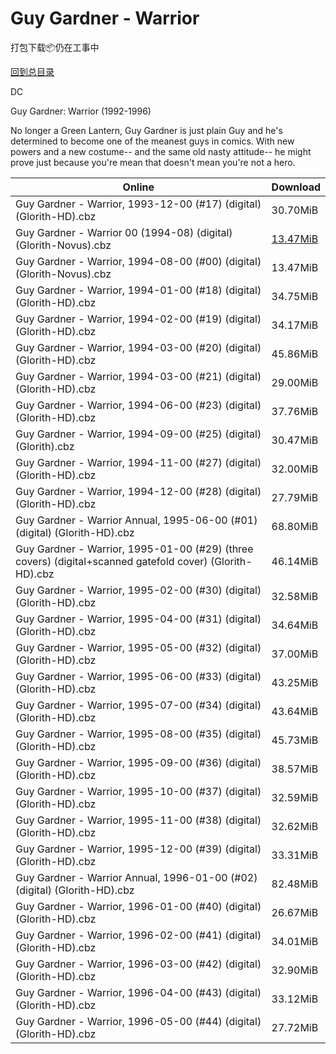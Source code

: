 # Guy Gardner - Warrior

打包下载📦仍在工事中

[回到总目录](/Catalogs.md)

DC

Guy Gardner: Warrior (1992-1996)

No longer a Green Lantern, Guy Gardner is just plain Guy and he's determined to become one of the meanest guys in comics. With new powers and a new costume-- and the same old nasty attitude-- he might prove just because you're mean that doesn't mean you're not a hero.





Online | Download
--- | ---
Guy Gardner - Warrior, 1993-12-00 (#17) (digital) (Glorith-HD).cbz | 30.70MiB
Guy Gardner - Warrior 00 (1994-08) (digital) (Glorith-Novus).cbz | [13.47MiB](https://pan.baidu.com/s/1hs9zChQ#list/path=%2FNovus%20-%20Week%20of%202016%20Q2%2FNovus%20-%20Week%20of%202016-04-13%2F%E3%82%B7%E3%82%B7%E3%82%A6%E3%82%A8%E3%82%A6%E3%82%B3%E3%82%A2%E3%82%BD%E3%82%B1%E3%82%AF%E3%82%B1%E3%82%B7%E3%82%B1%E3%82%B5%E3%82%BB%E3%82%AD%E3%82%B9%E3%82%A2%E3%82%AB%E3%82%B3%E3%82%AF%E3%82%A6%E3%82%B9%E3%82%AA%E3%82%B9%E3%82%B9%E3%82%B9%E3%82%A2%E3%82%AB%E3%82%AB%E3%82%A4%E3%82%A2&parentPath=%2FNovus%20-%20Week%20of%202016%20Q2)
Guy Gardner - Warrior, 1994-08-00 (#00) (digital) (Glorith-Novus).cbz | 13.47MiB
Guy Gardner - Warrior, 1994-01-00 (#18) (digital) (Glorith-HD).cbz | 34.75MiB
Guy Gardner - Warrior, 1994-02-00 (#19) (digital) (Glorith-HD).cbz | 34.17MiB
Guy Gardner - Warrior, 1994-03-00 (#20) (digital) (Glorith-HD).cbz | 45.86MiB
Guy Gardner - Warrior, 1994-03-00 (#21) (digital) (Glorith-HD).cbz | 29.00MiB
Guy Gardner - Warrior, 1994-06-00 (#23) (digital) (Glorith-HD).cbz | 37.76MiB
Guy Gardner - Warrior, 1994-09-00 (#25) (digital) (Glorith).cbz | 30.47MiB
Guy Gardner - Warrior, 1994-11-00 (#27) (digital) (Glorith-HD).cbz | 32.00MiB
Guy Gardner - Warrior, 1994-12-00 (#28) (digital) (Glorith-HD).cbz | 27.79MiB
Guy Gardner - Warrior Annual, 1995-06-00 (#01) (digital) (Glorith-HD).cbz | 68.80MiB
Guy Gardner - Warrior, 1995-01-00 (#29) (three covers) (digital+scanned gatefold cover) (Glorith-HD).cbz | 46.14MiB
Guy Gardner - Warrior, 1995-02-00 (#30) (digital) (Glorith-HD).cbz | 32.58MiB
Guy Gardner - Warrior, 1995-04-00 (#31) (digital) (Glorith-HD).cbz | 34.64MiB
Guy Gardner - Warrior, 1995-05-00 (#32) (digital) (Glorith-HD).cbz | 37.00MiB
Guy Gardner - Warrior, 1995-06-00 (#33) (digital) (Glorith-HD).cbz | 43.25MiB
Guy Gardner - Warrior, 1995-07-00 (#34) (digital) (Glorith-HD).cbz | 43.64MiB
Guy Gardner - Warrior, 1995-08-00 (#35) (digital) (Glorith-HD).cbz | 45.73MiB
Guy Gardner - Warrior, 1995-09-00 (#36) (digital) (Glorith-HD).cbz | 38.57MiB
Guy Gardner - Warrior, 1995-10-00 (#37) (digital) (Glorith-HD).cbz | 32.59MiB
Guy Gardner - Warrior, 1995-11-00 (#38) (digital) (Glorith-HD).cbz | 32.62MiB
Guy Gardner - Warrior, 1995-12-00 (#39) (digital) (Glorith-HD).cbz | 33.31MiB
Guy Gardner - Warrior Annual, 1996-01-00 (#02) (digital) (Glorith-HD).cbz | 82.48MiB
Guy Gardner - Warrior, 1996-01-00 (#40) (digital) (Glorith-HD).cbz | 26.67MiB
Guy Gardner - Warrior, 1996-02-00 (#41) (digital) (Glorith-HD).cbz | 34.01MiB
Guy Gardner - Warrior, 1996-03-00 (#42) (digital) (Glorith-HD).cbz | 32.90MiB
Guy Gardner - Warrior, 1996-04-00 (#43) (digital) (Glorith-HD).cbz | 33.12MiB
Guy Gardner - Warrior, 1996-05-00 (#44) (digital) (Glorith-HD).cbz | 27.72MiB